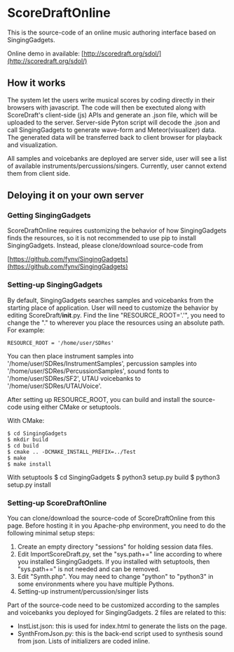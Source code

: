ScoreDraftOnline
================

This is the source-code of an online music authoring interface based on SingingGadgets.

Online demo in available:
[http://scoredraft.org/sdol/](http://scoredraft.org/sdol/)


## How it works

The system let the users write musical scores by coding directly in their browsers with javascript. The code will then be exectuted along with ScoreDraft's client-side (js) APIs and generate an .json file, which will be uploaded to the server. Server-side Pyton script will decode the .json and call SingingGadgets to generate wave-form and Meteor(visualizer) data. The generated data will be transferred back to client browser for playback and visualization.

All samples and voicebanks are deployed are server side, user will see a list of available instruments/percussions/singers. Currently, user cannot extend them from client side.

## Deloying it on your own server

### Getting SingingGadgets

ScoreDraftOnline requires customizing the behavior of how SingingGadgets finds the resources, so it is not recommended to use pip to install SingingGadgets. Instead, please clone/download source-code from 

[https://github.com/fynv/SingingGadgets](https://github.com/fynv/SingingGadgets)
 

### Setting-up SingingGadgets

By default, SingingGadgets searches samples and voicebanks from the starting place of application. User will need to customize the behavior by editing ScoreDraft/__init__.py. Find the line "RESOURCE_ROOT='.'", you need to change the "." to wherever you place the resources using an absolute path. For example:

	RESOURCE_ROOT = '/home/user/SDRes'

You can then place instrument samples into '/home/user/SDRes/InstrumentSamples', percussion samples into '/home/user/SDRes/PercussionSamples', sound fonts to '/home/user/SDRes/SF2', UTAU voicebanks to '/home/user/SDRes/UTAUVoice'.

After setting up RESOURCE_ROOT, you can build and install the source-code using either CMake or setuptools. 

With CMake:
	
	$ cd SingingGadgets
	$ mkdir build
	$ cd build
	$ cmake .. -DCMAKE_INSTALL_PREFIX=../Test
	$ make
	$ make install

With setuptools
	$ cd SingingGadgets
	$ python3 setup.py build
	$ python3 setup.py install

### Setting-up ScoreDraftOnline

You can clone/download the source-code of ScoreDraftOnline from this page.
Before hosting it in you Apache-php environment, you need to do the following minimal setup steps:

1. Create an empty directory "sessions" for holding session data files.
2. Edit ImportScoreDraft.py, set the "sys.path+=" line according to where you installed SingingGadgets. If you installed with setuptools, then "sys.path+=" is not needed and can be removed.
3. Edit "Synth.php". You may need to change "python" to "python3" in some environments where you have multiple Pythons.
4. Setting-up instrument/percussion/singer lists

Part of the source-code need to be customized according to the samples and voicebanks you deployed for SingingGadgets. 2 files are related to this:

* InstList.json: this is used for index.html to generate the lists on the page.
* SynthFromJson.py: this is the back-end script used to synthesis sound from json. Lists of initializers are coded inline.

